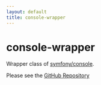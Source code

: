 ```yaml
---
layout: default
title: console-wrapper
---
```


# console-wrapper

Wrapper class of [symfony/console](https://github.com/symfony/console).

Please see the [GitHub Repository](https://github.com/hiroto-k/console-wrapper)
